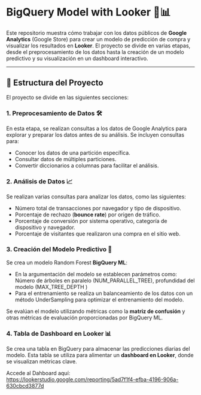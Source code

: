 # BigQuery Model with Looker 🛒📊

Este repositorio muestra cómo trabajar con los datos públicos de **Google Analytics** (Google Store) para crear un modelo de predicción de compra y visualizar los resultados en **Looker**. El proyecto se divide en varias etapas, desde el preprocesamiento de los datos hasta la creación de un modelo predictivo y su visualización en un dashboard interactivo.

---

## 🚀 Estructura del Proyecto

El proyecto se divide en las siguientes secciones:

### 1. **Preprocesamiento de Datos** 🛠️
En esta etapa, se realizan consultas a los datos de Google Analytics para explorar y preparar los datos antes de su análisis. Se incluyen consultas para:
- Conocer los datos de una partición específica.
- Consultar datos de múltiples particiones.
- Convertir diccionarios a columnas para facilitar el análisis.

### 2. **Análisis de Datos** 📈
Se realizan varias consultas para analizar los datos, como las siguientes:
- Número total de transacciones por navegador y tipo de dispositivo.
- Porcentaje de rechazo (**bounce rate**) por origen de tráfico.
- Porcentaje de conversión por sistema operativo, categoría de dispositivo y navegador.
- Porcentaje de visitantes que realizaron una compra en el sitio web.

### 3. **Creación del Modelo Predictivo** 🤖
Se crea un modelo Random Forest **BigQuery ML**:
- En la argumentación del modelo se establecen parámetros como: Número de árboles en paralelo (NUM_PARALLEL_TREE), profundidad del modelo (MAX_TREE_DEPTH )
- Para el entrenamiento se realiza un balanceamiento de los datos con un método UnderSampling para optimizar el entrenamiento del modelo.

Se evalúan el modelo utilizando métricas como la **matriz de confusión** y otras métricas de evaluación proporcionadas por BigQuery ML.

### 4. **Tabla de Dashboard en Looker** 📊
Se crea una tabla en BigQuery para almacenar las predicciones diarias del modelo. Esta tabla se utiliza para alimentar un **dashboard en Looker**, donde se visualizan métricas clave.

Accede al Dahboard aquí: https://lookerstudio.google.com/reporting/5ad7f1f4-efba-4196-906a-630cbcd3877d
